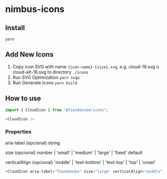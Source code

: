 # nimbus-icons

## Install
```shell
yarn
```

## Add New Icons
1. Copy icon SVG with name `{icon-name}-{size}.svg`, e.g. cloud-16.svg o cloud-alt-16.svg to directory `./icons`
2. Run SVG Optimization `yarn svgo`
3. Run Generate Icons `yarn build`


## How to use
```javascript
import { CloudIcon } from "@tiendanube/icons";

<CloudIcon />
```

### Properties 
aria-label (opcional) 
string 

size (opcional)
number | 'small' | 'medium' | 'large' | 'fixed' default

verticalAlign (opcional)
'middle' | 'text-bottom' | 'text-top' | 'top' | 'unset' 

```javascript
<CloudIcon aria-label="Tiendanube" size="large" verticalAlign="middle" />
```
